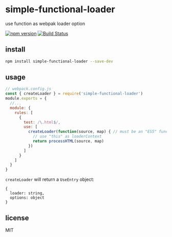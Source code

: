 # simple-functional-loader
use function as webpak loader option

[![npm version](https://img.shields.io/npm/v/simple-functional-loader.svg)](https://www.npmjs.com/package/simple-functional-loader)
[![Build Status](https://travis-ci.org/lovetingyuan/simple-functional-loader.svg?branch=master)](https://travis-ci.org/lovetingyuan/simple-functional-loader)

## install
```bash
npm install simple-functional-loader --save-dev
```

## usage
```javascript
// webpack.config.js
const { createLoader } = require('simple-functional-loader')
module.exports = {
  //...
  module: {
    rules: [
      {
        test: /\.html$/,
        use: [
          createLoader(function(source, map) { // must be an "ES5" function!
            // use "this" as loaderContext
            return processHTML(source, map)
          })
        ]
      }
    ]
  }
}
```

`createLoader` will return a `UseEntry` object:
```
{
  loader: string,
  options: object
}
```

## license
MIT
